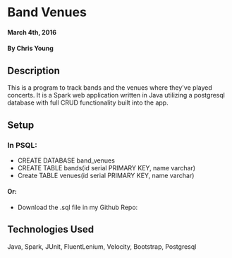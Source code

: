 # Band Venues

#### March 4th, 2016

#### By Chris Young

## Description

This is a program to track bands and the venues where they've played concerts. It is a Spark web application written in Java utilizing a postgresql database with full CRUD functionality built into the app.

## Setup

### In PSQL:
* CREATE DATABASE band_venues
* CREATE TABLE bands(id serial PRIMARY KEY, name varchar)
* Create TABLE venues(id serial PRIMARY KEY, name varchar)

#### Or:
* Download the .sql file in my Github Repo:

## Technologies Used

Java, Spark, JUnit, FluentLenium, Velocity, Bootstrap, Postgresql
